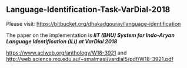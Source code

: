 ## Language-Identification-Task-VarDial-2018

Please visit:
 https://bitbucket.org/dhakadgourav/language-identification

The paper on the implementation is ***IIT (BHU) System for Indo-Aryan Language Identification (ILI) at
VarDial 2018***

https://www.aclweb.org/anthology/W18-3921 and 
http://web.science.mq.edu.au/~smalmasi/vardial5/pdf/W18-3921.pdf
